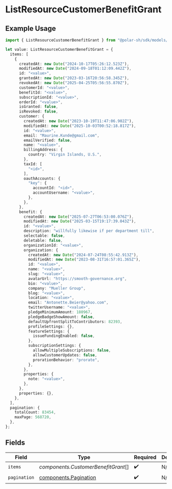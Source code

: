 # ListResourceCustomerBenefitGrant

## Example Usage

```typescript
import { ListResourceCustomerBenefitGrant } from "@polar-sh/sdk/models/components/listresourcecustomerbenefitgrant.js";

let value: ListResourceCustomerBenefitGrant = {
  items: [
    {
      createdAt: new Date("2024-10-17T05:26:12.523Z"),
      modifiedAt: new Date("2024-09-18T01:12:09.442Z"),
      id: "<value>",
      grantedAt: new Date("2023-03-16T20:56:58.345Z"),
      revokedAt: new Date("2025-04-25T05:56:55.870Z"),
      customerId: "<value>",
      benefitId: "<value>",
      subscriptionId: "<value>",
      orderId: "<value>",
      isGranted: false,
      isRevoked: false,
      customer: {
        createdAt: new Date("2023-10-19T11:47:06.902Z"),
        modifiedAt: new Date("2025-10-03T00:52:18.817Z"),
        id: "<value>",
        email: "Maurine.Kunde@gmail.com",
        emailVerified: false,
        name: "<value>",
        billingAddress: {
          country: "Virgin Islands, U.S.",
        },
        taxId: [
          "<id>",
        ],
        oauthAccounts: {
          "key": {
            accountId: "<id>",
            accountUsername: "<value>",
          },
        },
      },
      benefit: {
        createdAt: new Date("2025-07-27T06:53:00.076Z"),
        modifiedAt: new Date("2025-03-15T19:17:39.043Z"),
        id: "<value>",
        description: "willfully likewise if per department till",
        selectable: false,
        deletable: false,
        organizationId: "<value>",
        organization: {
          createdAt: new Date("2024-07-24T08:55:42.913Z"),
          modifiedAt: new Date("2023-08-31T16:57:01.365Z"),
          id: "<value>",
          name: "<value>",
          slug: "<value>",
          avatarUrl: "https://smooth-governance.org",
          bio: "<value>",
          company: "Mueller Group",
          blog: "<value>",
          location: "<value>",
          email: "Antonette.Beier@yahoo.com",
          twitterUsername: "<value>",
          pledgeMinimumAmount: 180967,
          pledgeBadgeShowAmount: false,
          defaultUpfrontSplitToContributors: 82393,
          profileSettings: {},
          featureSettings: {
            issueFundingEnabled: false,
          },
          subscriptionSettings: {
            allowMultipleSubscriptions: false,
            allowCustomerUpdates: false,
            prorationBehavior: "prorate",
          },
        },
        properties: {
          note: "<value>",
        },
      },
      properties: {},
    },
  ],
  pagination: {
    totalCount: 83454,
    maxPage: 568720,
  },
};
```

## Fields

| Field                                                          | Type                                                           | Required                                                       | Description                                                    |
| -------------------------------------------------------------- | -------------------------------------------------------------- | -------------------------------------------------------------- | -------------------------------------------------------------- |
| `items`                                                        | *components.CustomerBenefitGrant*[]                            | :heavy_check_mark:                                             | N/A                                                            |
| `pagination`                                                   | [components.Pagination](../../models/components/pagination.md) | :heavy_check_mark:                                             | N/A                                                            |